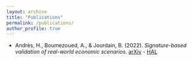 ```yaml
---
layout: archive
title: "Publications"
permalink: /publications/
author_profile: true
---
```


- Andrès, H., Boumezoued, A., & Jourdain, B. (2022). *Signature-based validation of real-world economic scenarios*. [arXiv](https://arxiv.org/pdf/2208.07251.pdf) - [HAL](https://hal.science/hal-03740740v2/document)
<!-- {% if author.googlescholar %}
  You can also find my articles on <u><a href="{{author.googlescholar}}">my Google Scholar profile</a>.</u>
{% endif %}

{% include base_path %}


{% for post in site.publications reversed %}
  {% include archive-single.html %}
{% endfor %} -->
